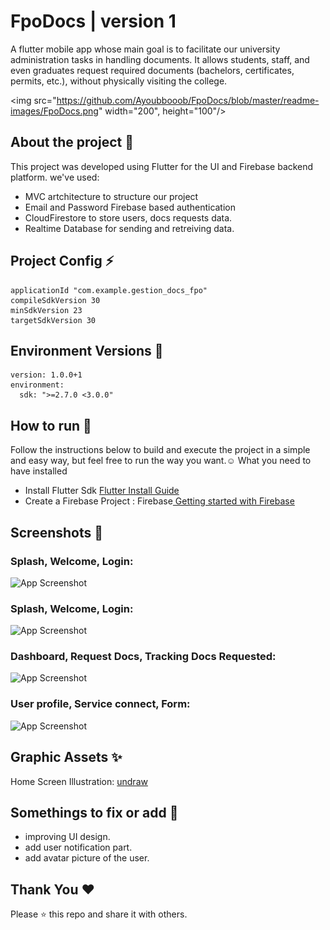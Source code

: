 
# FpoDocs | version 1

A flutter mobile app whose main goal is to facilitate our  university administration tasks in handling documents.
 It allows students, staff, and even graduates request required documents (bachelors, certificates, permits, etc.), without physically visiting the college. 
 
<img src="https://github.com/Ayoubbooob/FpoDocs/blob/master/readme-images/FpoDocs.png" width="200", height="100"/>


## About the project 🔗

This project was developed using Flutter for the UI and Firebase backend platform.
we've used:
* MVC artchitecture to structure our project
* Email and Password Firebase based authentication
* CloudFirestore to store users, docs requests data.
* Realtime Database for sending and retreiving data.


## Project Config ⚡

```
applicationId "com.example.gestion_docs_fpo"
compileSdkVersion 30
minSdkVersion 23
targetSdkVersion 30

```
## Environment Versions 🔑
```
version: 1.0.0+1
environment:
  sdk: ">=2.7.0 <3.0.0"
```
## How to run 🔧
Follow the instructions below to build and execute the project in a simple and easy way, but feel free to run the way you want.☺️
What you need to have installed
* Install Flutter Sdk <a href = "https://docs.flutter.dev/get-started/install/windows">Flutter Install Guide</a>
* Create a Firebase Project : Firebase<a href="https://cloud.google.com/firestore/docs/client/get-firebase"> Getting started with Firebase</a>

##  Screenshots 📱
### Splash, Welcome, Login:
![App Screenshot](https://github.com/Ayoubbooob/FpoDocs/blob/master/readme-images/Splash%20Auth%20screens%20.png/468x300?text=App+Screenshot+Here)

### Splash, Welcome, Login:
![App Screenshot](https://github.com/Ayoubbooob/FpoDocs/blob/master/readme-images/app%20screens.png/468x300?text=App+Screenshot+Here)

### Dashboard, Request Docs, Tracking Docs Requested:
![App Screenshot](https://github.com/Ayoubbooob/FpoDocs/blob/master/readme-images/app%20screens.png/468x300?text=App+Screenshot+Here)

### User profile, Service connect, Form:
![App Screenshot](https://github.com/Ayoubbooob/FpoDocs/blob/master/readme-images/compteform.png/468x300?text=App+Screenshot+Here)

##  Graphic Assets ✨
Home Screen Illustration: <a href = "https://undraw.co/">undraw</a>
## Somethings to fix or add 📎

* improving UI design.
* add user notification part.
* add avatar picture of the user.


## Thank You ❤
Please ⭐ this repo and share it with others.